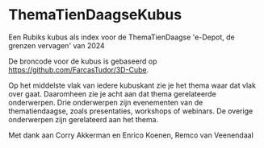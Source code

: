 # ThemaTienDaagseKubus
Een Rubiks kubus als index voor de ThemaTienDaagse 'e-Depot, de grenzen vervagen' van 2024

De broncode voor de kubus is gebaseerd op https://github.com/FarcasTudor/3D-Cube.

Op het middelste vlak van iedere kubuskant zie je het thema waar dat vlak over gaat. Daaromheen zie je acht aan dat thema gerelateerde onderwerpen. Drie onderwerpen zijn evenementen van de thematiendaagse, zoals presentaties, workshops of webinars. De overige onderwerpen zijn gerelateerd aan het thema.

Met dank aan Corry Akkerman en Enrico Koenen,
Remco van Veenendaal

